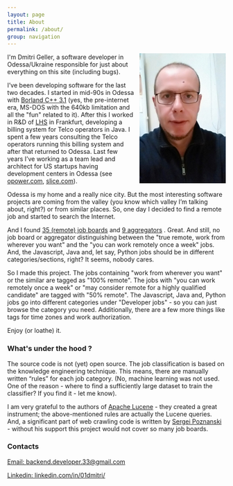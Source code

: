 ```yaml
---
layout: page
title: About
permalink: /about/
group: navigation
---
```

<img style='float:right;height:300px;width:199px;margin: 0px 0px 10px 10px;' src="/assets/img/selfie1_300_199.jpg" />
I'm Dmitri Geller, a software developer in Odessa/Ukraine responsible for just about everything on this site (including bugs). 

I’ve been developing software for the last two decades. I started in mid-90s in Odessa with [Borland C++ 3.1](https://en.wikipedia.org/wiki/Borland_C%2B%2B) (yes, the pre-internet era, MS-DOS with the 640kb limitation and all the "fun" related to it). After this I worked in R&D of [LHS](https://en.wikipedia.org/wiki/LHS_Telekommunikation) in Frankfurt, developing a billing system for Telco operators in Java. I spent a few years consulting the Telco operators running this billing system and after that returned to Odessa. Last few years I’ve working as a team lead and architect for US startups having development centers in Odessa (see [opower.com](https://opower.com), [slice.com](https://slice.com)).

Odessa is my home and a really nice city. But the most interesting software projects are coming from the valley (you know which valley I’m talking about, right?) or from similar places. So, one day I decided to find a remote job and started to search the Internet. 

And I found [35 (remote) job boards](https://github.com/lukasz-madon/awesome-remote-job#job-boards) and [9 aggregators](https://github.com/lukasz-madon/awesome-remote-job#job-boards-aggregators) . Great. And still, no job board or aggregator distinguishing between the "true remote, work from wherever you want" and the "you can work remotely once a week" jobs. And, the Javascript, Java and, let say, Python jobs should be in different categories/sections, right? It seems, nobody cares.

So I made this project. The jobs containing "work from wherever you want" or the similar are tagged as "100% remote". The jobs with "you can work remotely once a week" or "may consider remote for a highly qualified candidate" are tagged with "50% remote". The Javascript, Java and,  Python jobs go into different categories under "Developer jobs" - so you can just browse the category you need. Additionally, there are a few more things like tags for time zones and work authorization.

Enjoy (or loathe) it.



### What's under the hood ?
The source code is not (yet) open source. The job classification is based on the knowledge engineering technique. This means, there are manually written “rules” for each job category. (No, machine learning was not used. One of the reason - where to find a sufficiently large dataset to train the classifier? If you find it - let me know). 

I am very grateful to the authors of [Apache Lucene](https://lucene.apache.org/core/) - they created a great instrument; the above-mentioned rules are actually the Lucene queries. And, a significant part of web crawling code is written by [Sergei Poznanski](https://www.linkedin.com/in/sergei-poznanski/) - without his support this project would not cover so many job boards.

### Contacts
<a href="mailto:%22Dmitri%20Geller%22%3cbackend.developer.33@gmail.com%3e">Email: backend.developer.33@gmail.com</a>

[Linkedin: linkedin.com/in/01dmitri/](https://www.linkedin.com/in/01dmitri/) 